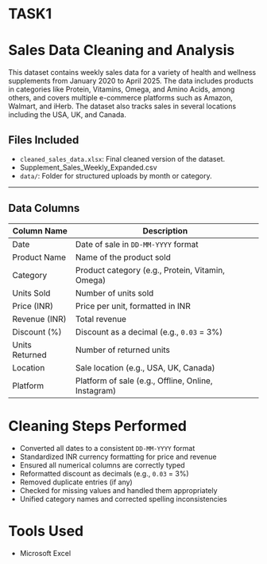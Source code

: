 # TASK1
# Sales Data Cleaning and Analysis
This dataset contains weekly sales data for a variety of health and wellness supplements from January 2020 to April 2025. The data includes products in categories like Protein, Vitamins, Omega, and Amino Acids, among others, and covers multiple e-commerce platforms such as Amazon, Walmart, and iHerb. The dataset also tracks sales in several locations including the USA, UK, and Canada.


## Files Included

- `cleaned_sales_data.xlsx`: Final cleaned version of the dataset.
- Supplement_Sales_Weekly_Expanded.csv
- `data/`: Folder for structured uploads by month or category.

---

##  Data Columns

| Column Name      | Description                                              |
|------------------|----------------------------------------------------------|
| Date             | Date of sale in `DD-MM-YYYY` format                      |
| Product Name     | Name of the product sold                                 |
| Category         | Product category (e.g., Protein, Vitamin, Omega)         |
| Units Sold       | Number of units sold                                     |
| Price (INR)      | Price per unit, formatted in INR                         |
| Revenue (INR)    | Total revenue                                            |
| Discount (%)     | Discount as a decimal (e.g., `0.03` = 3%)                |
| Units Returned   | Number of returned units                                 |
| Location         | Sale location (e.g., USA, UK, Canada)                    |
| Platform         | Platform of sale (e.g., Offline, Online, Instagram)      |



#  Cleaning Steps Performed
- Converted all dates to a consistent `DD-MM-YYYY` format
- Standardized INR currency formatting for price and revenue
- Ensured all numerical columns are correctly typed
- Reformatted discount as decimals (e.g., `0.03` = 3%)
- Removed duplicate entries (if any)
- Checked for missing values and handled them appropriately
- Unified category names and corrected spelling inconsistencies



# Tools Used
- Microsoft Excel
  
